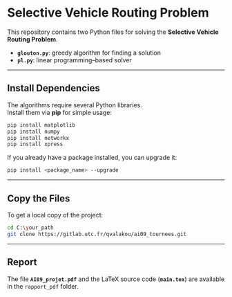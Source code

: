 # **Selective Vehicle Routing Problem**

This repository contains two Python files for solving the **Selective Vehicle Routing Problem**.

- **`glouton.py`**: greedy algorithm for finding a solution  
- **`pl.py`**: linear programming–based solver  

---

## Install Dependencies

The algorithms require several Python libraries.  
Install them via **pip** for simple usage:

```bash
pip install matplotlib
pip install numpy
pip install networkx
pip install xpress
```

If you already have a package installed, you can upgrade it:

```bash
pip install <package_name> --upgrade
```

---

## Copy the Files

To get a local copy of the project:

```bash
cd C:\your_path
git clone https://gitlab.utc.fr/qvalakou/ai09_tournees.git
```

---

## Report

The file **`AI09_projet.pdf`** and the LaTeX source code (**`main.tex`**) are available in the `rapport_pdf` folder.  
